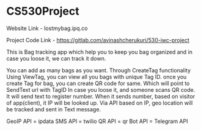 # CS530Project

Website Link - lostmybag.ipq.co

Project Code Link - https://gitlab.com/avinashcherukuri/530-iwc-project

This is Bag tracking app which help you to keep you bag organized and in case you loose it, we can track it down.

You can add as many bags as you want. Through CreateTag functionality
Using ViewTag, you can view all you bags with unique Tag ID.
once you create Tag for bag, you can create QR code for same. Which will point to SendText url with TagID
In case you loose it, and someone scans QR code. It will send text to register number. When it sends number, based on visitor of app(client), it IP will be looked up.
Via API based on IP, geo location will be tracked and sent in Text message.

GeoIP API = ipdata
SMS API = twilio
QR API = qr
Bot API = Telegram API